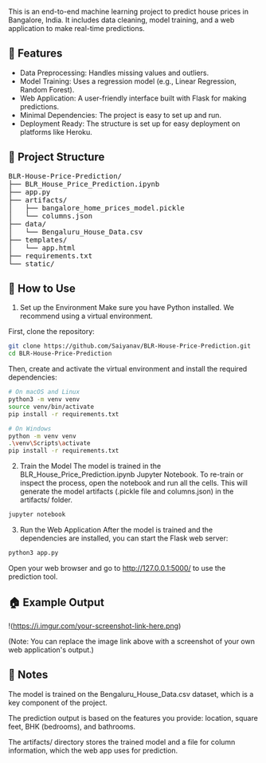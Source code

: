 This is an end-to-end machine learning project to predict house prices in Bangalore, India. It includes data cleaning, model training, and a web application to make real-time predictions.

## 🔧 Features
- Data Preprocessing: Handles missing values and outliers.
- Model Training: Uses a regression model (e.g., Linear Regression, Random Forest).
- Web Application: A user-friendly interface built with Flask for making predictions.
- Minimal Dependencies: The project is easy to set up and run.
- Deployment Ready: The structure is set up for easy deployment on platforms like Heroku.

## 📁 Project Structure

<pre>
BLR-House-Price-Prediction/
├── BLR_House_Price_Prediction.ipynb
├── app.py
├── artifacts/
│   ├── bangalore_home_prices_model.pickle
│   └── columns.json
├── data/
│   └── Bengaluru_House_Data.csv
├── templates/
│   └── app.html
├── requirements.txt
└── static/
</pre>

## 🚀 How to Use

1. Set up the Environment
Make sure you have Python installed. We recommend using a virtual environment.

First, clone the repository:

```bash
git clone https://github.com/Saiyanav/BLR-House-Price-Prediction.git
cd BLR-House-Price-Prediction
```

Then, create and activate the virtual environment and install the required dependencies:

```bash
# On macOS and Linux
python3 -m venv venv
source venv/bin/activate
pip install -r requirements.txt
```

```bash
# On Windows
python -m venv venv
.\venv\Scripts\activate
pip install -r requirements.txt
```

2. Train the Model
The model is trained in the BLR_House_Price_Prediction.ipynb Jupyter Notebook. To re-train or inspect the process, open the notebook and run all the cells. This will generate the model artifacts (.pickle file and columns.json) in the artifacts/ folder.

```bash
jupyter notebook
```

3. Run the Web Application
After the model is trained and the dependencies are installed, you can start the Flask web server:

```bash
python3 app.py
```

Open your web browser and go to http://127.0.0.1:5000/ to use the prediction tool.

## 🏠 Example Output
!(https://i.imgur.com/your-screenshot-link-here.png)

(Note: You can replace the image link above with a screenshot of your own web application's output.)

## 📝 Notes
The model is trained on the Bengaluru_House_Data.csv dataset, which is a key component of the project.

The prediction output is based on the features you provide: location, square feet, BHK (bedrooms), and bathrooms.

The artifacts/ directory stores the trained model and a file for column information, which the web app uses for prediction.